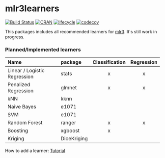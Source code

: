 # mlr3learners

[![Build Status](https://travis-ci.org/mlr-org/mlr3learners.svg?branch=master)](https://travis-ci.org/mlr-org/mlr3learners)
[![CRAN](https://www.r-pkg.org/badges/version/mlr3learners)](https://cran.r-project.org/package=mlr3learners)
[![lifecycle](https://img.shields.io/badge/lifecycle-maturing-blue.svg)](https://www.tidyverse.org/lifecycle/#maturing)
[![codecov](https://codecov.io/gh/mlr-org/mlr3learners/branch/master/graph/badge.svg)](https://codecov.io/gh/mlr-org/mlr3learners)

This packages includes all recommended learners for [mlr3](https://mlr3.mlr-org.com).
It's still work in progress.

### Planned/Implemented learners

 
| Name													| package 				 | Classification	| Regression	|
|:------------------------------|:-----------------| :-------------:|:-----------:|
| Linear / Logistic Regression	| stats 					 | x							| x						|
| Penalized Regression					| glmnet 					 | x							| x						|
| kNN														| kknn 						 | 								| 						|
| Naive Bayes										| e1071 					 | 								| 						|
| SVM														| e1071 					 | 								| 						|
| Random Forest									| ranger 					 | x							| x						|
| Boosting											| xgboost 				 | x							| 						|
| Kriging												| DiceKriging 		 | 								| 						|


How to add a learner: [Tutorial](https://mlr-org.github.io/mlr3learners/index.html)
